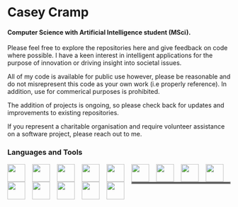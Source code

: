 <HEAD>
    <link rel="stylesheet" href="https://cdn.jsdelivr.net/gh/devicons/devicon@v2.15.1/devicon.min.css">
</HEAD>

<h1>Casey Cramp</h1><h4>Computer Science with Artificial Intelligence student (MSci).<br></h4>  

Please feel free to explore the repositories here and give feedback on code where possible.
I have a keen interest in intelligent applications for the purpose of innovation or driving insight into societal issues.

All of my code is available for public use however, please be reasonable and do not misrepresent this code as your own work (i.e properly reference). In addition, use for commerical purposes is prohibited.


The addition of projects is ongoing, so please check back for updates and improvements to existing repositories.

If you represent a charitable organisation and require volunteer assistance on a software project, please reach out to me. 

<h3> Languages and Tools </h3>

<img align="left" width=40px style="padding-right:13px;" src="https://cdn.jsdelivr.net/gh/devicons/devicon/icons/python/python-plain.svg" />
<img align="left" width=40px style="padding-right:13px;" src="https://cdn.jsdelivr.net/gh/devicons/devicon/icons/c/c-line.svg" />
<img align="left" width=40px style="padding-right:13px;" src="https://cdn.jsdelivr.net/gh/devicons/devicon/icons/haskell/haskell-original.svg" />
<img align="left" width=40px style="padding-right:13px;" src=which"https://cdn.jsdelivr.net/gh/devicons/devicon/icons/java/java-original.svg" />
<img align="left" width=40px style="padding-right:13px;" src="https://cdn.jsdelivr.net/gh/devicons/devicon/icons/php/php-plain.svg" />
<img align="left" width=40px style="padding-right:13px;" src="https://cdn.jsdelivr.net/gh/devicons/devicon/icons/javascript/javascript-plain.svg" />
<img align="left" width=40px style="padding-right:13px;" src="https://cdn.jsdelivr.net/gh/devicons/devicon/icons/gitlab/gitlab-original-wordmark.svg" />
<img align="left" width=40px style="padding-right:13px;" src="https://cdn.jsdelivr.net/gh/devicons/devicon/icons/matlab/matlab-original.svg" />
<img align="left" width=40px style="padding-right:13px;" src="https://cdn.jsdelivr.net/gh/devicons/devicon/icons/bash/bash-original.svg" />
<img align="left" width=40px style="padding-right:13px;" src="https://cdn.jsdelivr.net/gh/devicons/devicon/icons/github/github-original.svg" />
<img align="left" width=40px style="padding-right:13px;" src="https://cdn.jsdelivr.net/gh/devicons/devicon/icons/mysql/mysql-plain-wordmark.svg" />
<img align="left" width=40px style="padding-right:13px;" src="https://cdn.jsdelivr.net/gh/devicons/devicon/icons/css3/css3-original.svg" />
<img align="left" width=40px style="padding-right:13px;" src="https://cdn.jsdelivr.net/gh/devicons/devicon/icons/apache/apache-plain-wordmark.svg" />
<img align="left" width=40px style="padding-right:13px;" src="https://cdn.jsdelivr.net/gh/devicons/devicon/icons/vim/vim-original.svg" />
<br>
<hr style="border:2px solid grey">
